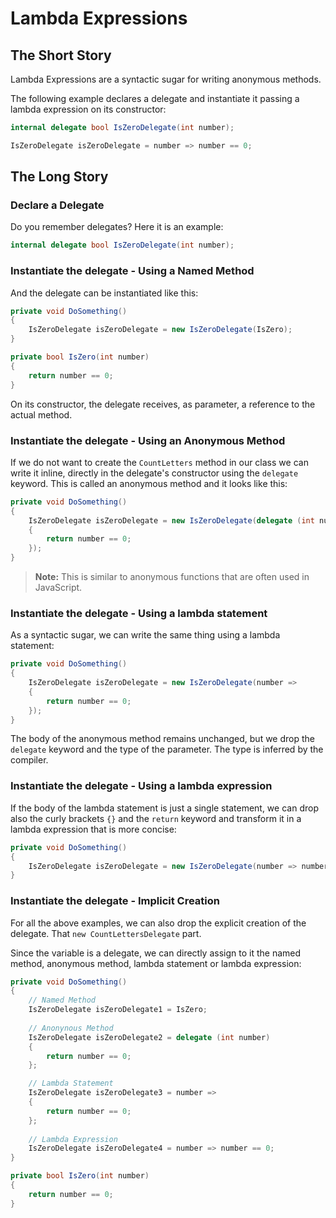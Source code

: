 # Lambda Expressions

## The Short Story

Lambda Expressions are a syntactic sugar for writing anonymous methods.

The following example declares a delegate and instantiate it passing a lambda expression on its constructor:

```csharp
internal delegate bool IsZeroDelegate(int number);

IsZeroDelegate isZeroDelegate = number => number == 0;
```

## The Long Story

### Declare a Delegate

Do you remember delegates? Here it is an example:

```csharp
internal delegate bool IsZeroDelegate(int number);
```

### Instantiate the delegate - Using a Named Method

And the delegate can be instantiated like this:

```csharp
private void DoSomething()
{
    IsZeroDelegate isZeroDelegate = new IsZeroDelegate(IsZero);
}

private bool IsZero(int number)
{
    return number == 0;
}
```

On its constructor, the delegate receives, as parameter, a reference to the actual method.

### Instantiate the delegate - Using an Anonymous Method

If we do not want to create the `CountLetters` method in our class we can write it inline, directly in the delegate's constructor using the `delegate` keyword. This is called an anonymous method and it looks like this:

```csharp
private void DoSomething()
{
    IsZeroDelegate isZeroDelegate = new IsZeroDelegate(delegate (int number)
    {
        return number == 0;
    });
}
```

> **Note:** This is similar to anonymous functions that are often used in JavaScript.

### Instantiate the delegate - Using a lambda statement

As a syntactic sugar, we can write the same thing using a lambda statement:

```csharp
private void DoSomething()
{
    IsZeroDelegate isZeroDelegate = new IsZeroDelegate(number =>
    {
        return number == 0;
    });
}
```

The body of the anonymous method remains unchanged, but we drop the `delegate` keyword and the type of the parameter. The type is inferred by the compiler.

### Instantiate the delegate - Using a lambda expression

If the body of the lambda statement is just a single statement, we can drop also the curly brackets `{}` and the `return` keyword and transform it in a lambda expression that is more concise:

```csharp
private void DoSomething()
{
    IsZeroDelegate isZeroDelegate = new IsZeroDelegate(number => number == 0);
}
```

### Instantiate the delegate - Implicit Creation

For all the above examples, we can also drop the explicit creation of the delegate. That `new CountLettersDelegate` part.

Since the variable is a delegate, we can directly assign to it the named method, anonymous method, lambda statement or lambda expression:

```csharp
private void DoSomething()
{
    // Named Method
    IsZeroDelegate isZeroDelegate1 = IsZero;
    
    // Anonynous Method
    IsZeroDelegate isZeroDelegate2 = delegate (int number)
    {
        return number == 0;
    };

    // Lambda Statement
    IsZeroDelegate isZeroDelegate3 = number =>
    {
        return number == 0;
    };
    
    // Lambda Expression
    IsZeroDelegate isZeroDelegate4 = number => number == 0;
}

private bool IsZero(int number)
{
    return number == 0;
}
```

